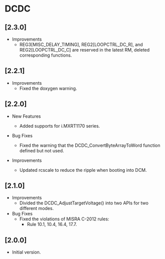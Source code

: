 # DCDC

## [2.3.0]

- Improvements
  - REG3[MISC_DELAY_TIMING], REG2[LOOPCTRL_DC_R], and REG2[LOOPCTRL_DC_C] are reserved in the latest RM,
    deleted corresponding functions.

## [2.2.1]

- Improvements
  - Fixed the doxygen warning.

## [2.2.0]

- New Features

  - Added supports for i.MXRT1170 series.

- Bug Fixes

  - Fixed the warning that the DCDC_ConvertByteArrayToWord function defined but not used.

- Improvements

  - Updated rcscale to reduce the ripple when booting into DCM.

## [2.1.0]

- Improvements
  - Divided the DCDC_AdjustTargetVoltage() into two APIs for two different modes.
- Bug Fixes
  - Fixed the violations of MISRA C-2012 rules:
    - Rule 10.1, 10.4, 16.4, 17.7.

## [2.0.0]

- Initial version.
